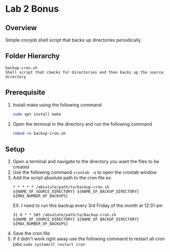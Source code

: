# Lab 2 Bonus
## Overview
Simple cronjob shell script that backs up directories periodically 

## Folder Hierarchy
    backup-cron.sh
    Shell script that checks for directories and then backs up the source directory

## Prerequisite
1. Install make using the following command
   ```bash
   sudo apt install make
   ```
2. Open the terminal in the directory and run the following command
   ```bash
   chmod +x backup-cron.sh
   ```

## Setup
1. Open a terminal and navigate to the directory you want the files to be created
2. Use the following command ```crontab -e``` to open the crontab window
3. Add the script absolute path to the cron file ex.
   ```
   * * * * * /absolute/path/to/backup-cron.sh ${NAME_OF_SOURCE_DIRECTORY} ${NAME_OF_BACKUP_DIRECTORY} ${MAX_NUMBER_OF_BACKUPS}
   ```
   EX. I need to run this backup every 3rd Friday
of the month at 12:31 am
   ```
   31 0 * * 5#3 /absolute/path/to/backup-cron.sh ${NAME_OF_SOURCE_DIRECTORY} ${NAME_OF_BACKUP_DIRECTORY} ${MAX_NUMBER_OF_BACKUPS}
   ```
4. Save the cron file
5. If it didn't work right away use the following command to restart all cron jobs ```sudo systemctl restart cron```